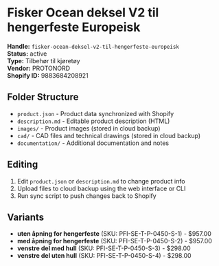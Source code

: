 # Fisker Ocean deksel V2 til hengerfeste Europeisk

**Handle:** `fisker-ocean-deksel-v2-til-hengerfeste-europeisk`  
**Status:** active  
**Type:** Tilbehør til kjøretøy  
**Vendor:** PROTONORD  
**Shopify ID:** 9883684208921  

## Folder Structure

- `product.json` - Product data synchronized with Shopify
- `description.md` - Editable product description (HTML)
- `images/` - Product images (stored in cloud backup)
- `cad/` - CAD files and technical drawings (stored in cloud backup)
- `documentation/` - Additional documentation and notes

## Editing

1. Edit `product.json` or `description.md` to change product info
2. Upload files to cloud backup using the web interface or CLI
3. Run sync script to push changes back to Shopify

## Variants

- **uten åpning for hengerfeste** (SKU: PFI-SE-T-P-0450-S-1) - $957.00
- **med åpning for hengerfeste** (SKU: PFI-SE-T-P-0450-S-2) - $957.00
- **venstre del med hull** (SKU: PFI-SE-T-P-0450-S-3) - $298.00
- **venstre del uten hull** (SKU: PFI-SE-T-P-0450-S-4) - $298.00
